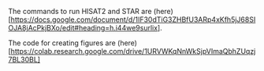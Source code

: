 The commands to run HISAT2 and STAR are (here)[https://docs.google.com/document/d/1IF30dTiG3ZHBfU3ARp4xKfh5jJ68SIOJA8jAcPkjBXo/edit#heading=h.i44we9surlix].

The code for creating figures are (here)[https://colab.research.google.com/drive/1URVWKqNnWkSjpVImaQbhZUqzj7BL30BL]